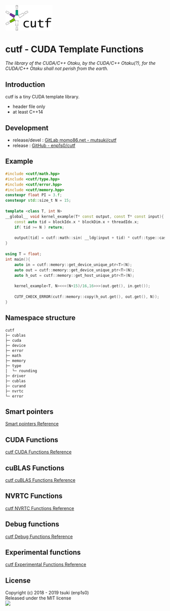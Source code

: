 <img src="./docs/cutf-logo.png" width="150">


# cutf - CUDA Template Functions
*The library of the CUDA/C++ Otaku, by the CUDA/C++ Otaku(?), for the CUDA/C++ Otaku shall not perish from the earth.*

## Introduction
cutf is a tiny CUDA template library.

- header file only
- at least C++14

## Development
- release/devel : [GitLab momo86.net - mutsuki/cutf](https://gitlab.momo86.net/mutsuki/cutf)
- release : [GitHub - enp1s0/cutf](https://github.com/enp1s0/cutf)

## Example
```cpp
#include <cutf/math.hpp>
#include <cutf/type.hpp>
#include <cutf/error.hpp>
#include <cutf/memory.hpp>
constexpr float PI = 3.f;
constexpr std::size_t N = 15;

template <class T, int N>
__global__ void kernel_example(T* const output, const T* const input){
	const auto tid = blockIdx.x * blockDim.x + threadIdx.x;
	if( tid >= N ) return;

	output[tid] = cutf::math::sin( __ldg(input + tid) * cutf::type::cast<T>(PI) );
}

using T = float;
int main(){
	auto in = cutf::memory::get_device_unique_ptr<T>(N);
	auto out = cutf::memory::get_device_unique_ptr<T>(N);
	auto h_out = cutf::memory::get_host_unique_ptr<T>(N);

	kernel_example<T, N><<<(N+15)/16,16>>>(out.get(), in.get());

	CUTF_CHECK_ERROR(cutf::memory::copy(h_out.get(), out.get(), N));
}
```

## Namespace structure
```
cutf 
├─ cublas
├─ cuda
├─ device
├─ error
├─ math
├─ memory
├─ type
│  └─ rounding
├─ driver
├─ cublas
├─ curand
├─ nvrtc
└─ error
```

## Smart pointers
[Smart pointers Reference](./docs/smart_ptr.md)

## CUDA Functions
[cutf CUDA Functions Reference](./docs/cuda.md)

## cuBLAS Functions
[cutf cuBLAS Functions Reference](./docs/cublas.md)

## NVRTC Functions
[cutf NVRTC Functions Reference](./docs/nvrtc.md)

## Debug functions
[cutf Debug Functions Reference](./docs/debug.md)

## Experimental  functions
[cutf Experimental Functions Reference](./docs/experimental.md)

## License
Copyright (c) 2018 - 2019 tsuki (enp1s0)  
Released under the MIT license  
<img src="http://momo86.net/ipsolab.svg" width="120">
